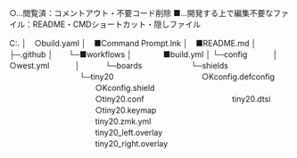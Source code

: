 ○...閲覧済：コメントアウト・不要コード削除
■...開発する上で編集不要なファイル：README・CMDショートカット・隠しファイル

C:.
│　○build.yaml
│　■Command Prompt.lnk
│　■README.md
│
├─.github
│　　└─■workflows
│　　　　■build.yml
│
└─config
　　　│　○west.yml
　　　│
　　　└─boards
　　　　　　└─shields
　　　　　　　　　└─tiny20
　　　　　　　　　　　○Kconfig.defconfig
　　　　　　　　　　　○Kconfig.shield
　　　　　　　　　　　○tiny20.conf
　　　　　　　　　　　tiny20.dtsi
　　　　　　　　　　　○tiny20.keymap
　　　　　　　　　　　tiny20.zmk.yml
　　　　　　　　　　　tiny20_left.overlay
　　　　　　　　　　　tiny20_right.overlay
